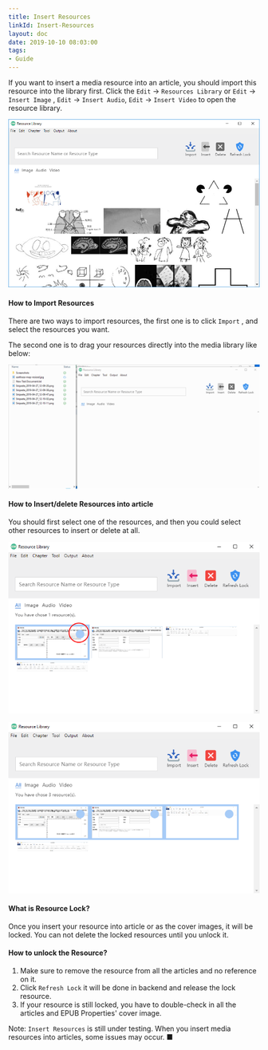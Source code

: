 ```yaml
---
title: Insert Resources
linkId: Insert-Resources
layout: doc
date: 2019-10-10 08:03:00
tags: 
- Guide
---
```

If you want to insert a media resource into an article, you should import this resource into the library first. Click the `Edit` ->  `Resources Library`  or `Edit` -> `Insert Image` , `Edit` -> `Insert Audio`, `Edit` -> `Insert Video` to open the resource library.

![](/images/guide-insert-resources-1.png)

#### How to Import Resources

There are two ways to import resources, the first one is to click `Import` , and select the resources you want.

The second one is to drag your resources directly into the media library like below:

![](/images/guide-insert-resources-2.gif)

#### How to Insert/delete Resources into article

You should first select one of the resources, and then you could select other resources to insert or delete at all.

![](/images/guide-insert-resources-3.png)

![](/images/guide-insert-resources-4.png)

#### What is Resource Lock?

Once you insert your resource into article or as the cover images, it will be locked. You can not delete the locked resources until you unlock it.

#### How to unlock the Resource?

1. Make sure to remove the resource from all the articles and no reference on it.
2. Click `Refresh Lock` it will be done in backend and release the lock resource.
3. If your resource is still locked, you have to double-check in all the articles and EPUB Properties' cover image.

Note: `Insert Resources` is still under testing. When you insert media resources into articles, some issues may occur. ■

